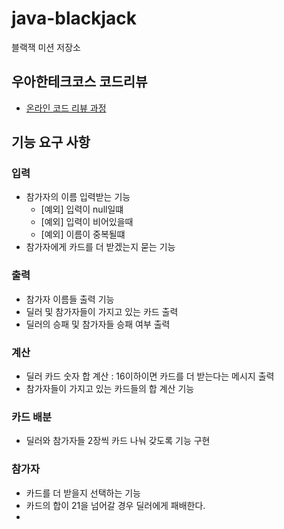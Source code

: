 # java-blackjack

블랙잭 미션 저장소

## 우아한테크코스 코드리뷰

- [온라인 코드 리뷰 과정](https://github.com/woowacourse/woowacourse-docs/blob/master/maincourse/README.md)

## 기능 요구 사항
### 입력
 - 참가자의 이름 입력받는 기능
   - [예외] 입력이 null일떄
   - [예외] 입력이 비어있을때
   - [예외] 이름이 중복될떄
 - 참가자에게 카드를 더 받겠는지 묻는 기능

### 출력
 - 참가자 이름들 출력 기능
 - 딜러 및 참가자들이 가지고 있는 카드 출력
 - 딜러의 승패 및 참가자들 승패 여부 출력

### 계산
 - 딜러 카드 숫자 합 계산 : 16이하이면 카드를 더 받는다는 메시지 출력
 - 참가자들이 가지고 있는 카드들의 합 계산 기능

### 카드 배분
 - 딜러와 참가자들 2장씩 카드 나눠 갖도록 기능 구현

### 참가자
 - 카드를 더 받을지 선택하는 기능
 - 카드의 합이 21을 넘어갈 경우 딜러에게 패배한다.
 - 

